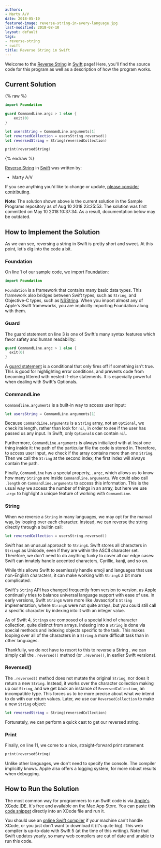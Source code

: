```yaml
---
authors:
- Marty A/V
date: 2018-05-10
featured-image: reverse-string-in-every-language.jpg
last-modified: 2018-08-10
layout: default
tags:
- reverse-string
- swift
title: Reverse String in Swift
---
```


Welcome to the [Reverse String](https://sampleprograms.io/projects/reverse-string) in [Swift](https://sampleprograms.io/languages/swift) page! Here, you'll find the source code for this program as well as a description of how the program works.

## Current Solution

{% raw %}

```swift
import Foundation

guard CommandLine.argc > 1 else {
    exit(0)
}

let usersString = CommandLine.arguments[1]
let reversedCollection = usersString.reversed()
let reversedString = String(reversedCollection)

print(reversedString)
```

{% endraw %}

[Reverse String](https://sampleprograms.io/projects/reverse-string) in [Swift](https://sampleprograms.io/languages/swift) was written by:

- Marty A/V

If you see anything you'd like to change or update, [please consider contributing](https://github.com/TheRenegadeCoder/sample-programs).

**Note**: The solution shown above is the current solution in the Sample Programs repository as of Aug 10 2018 23:25:53. The solution was first committed on May 10 2018 10:37:34. As a result, documentation below may be outdated.

## How to Implement the Solution

As we can see, reversing a string in Swift is pretty short and sweet. At this
point, let's dig into the code a bit.

### Foundation

On line 1 of our sample code, we import [Foundation][1]:

```swift
import Foundation
```

`Foundation` is a framework that contains many basic data types. This framework
also bridges between Swift types, such as `String`, and Objective-C types, such
as [NSString][2]. When you import almost any of Apple's Swift frameworks, you are
implicitly importing Foundation along with them.

### Guard

The guard statement on line 3 is one of Swift's many syntax features which favor
safety and human readability:

```swift
guard CommandLine.argc > 1 else {
  exit(0)
}
```

A [guard statement][3] is a conditional that only fires off if something isn't true.
This is good for highlighting error conditions, and prevents code from becoming
littered with nested if-else statements. It is especially powerful when dealing
with Swift's Optionals.

### CommandLine

`Commandline.arguments` is a built-in way to access user input:

```swift
let usersString = CommandLine.arguments[1]
```

Because `CommandLine.arguments` is a `String` array, not an `Optional`, we check its
length, rather than look for `nil`, in order to see if the user has passed us any
input. In Swift, only `Optional`s can contain `nil`.

Furthermore, `CommandLine.arguments` is always initialized with at least one thing
inside it: the path of the particular file the code is stored in. Therefore, to
access user input, we check if the array contains more than one `String`. Then we
call the `String` at the second index; the first index will always contain the path.

Finally, `CommandLine` has a special property, `.argc`, which allows us to know how
many `String`s are inside `Commandline.arguments`. We could also call `.length` on
`Commandline.arguments` to access this information. This is the usual way we access
the number of things in an array, but here we use `.argc` to highlight a unique
feature of working with `CommandLine`.

### String

When we reverse a `String` in many languages, we may opt for the manual way, by
looping over each character. Instead, we can reverse the string directly through
a builtin call:

```swift
let reversedCollection = usersString.reversed()
```

Swift has an unusual approach to `String`s. Swift stores all characters in `String`s
as Unicode, even if they are within the ASCII character set. Therefore, we don't
need to do anything funky to cover all our edge cases: Swift can innately handle
accented characters, Cyrillic, kanji, and so on.

While this allows Swift to seamlessly handle emoji and languages that use
non-English characters, it can make working with `String`s a bit more complicated.

Swift's `String` API has changed frequently from version to version, as Apple
continually tries to balance universal language support with ease of use. In
early versions, Swift `String`s were more like Javascript's `String` implementation,
where `String`s were not quite arrays, but you could still call a specific
character by indexing into it with an integer value.

As of Swift 4, `String`s are composed of a special kind of character collection,
quite distinct from arrays. Indexing into a `String` is done via special methods
and indexing objects specific to the task. This makes looping over all of the
characters in a `String` a more difficult task than in other languages.

Thankfully, we do not have to resort to this to reverse a String , we can simply
call the `.reversed()` method (or `.reverse()`, in earlier Swift versions).

### Reversed()

The `.reversed()` method does not mutate the original `String`, nor does it return a
new `String`. Instead, it works over the character collection making up our `String`,
and we get back an instance of `ReversedCollection`, an incompatible type. This
forces us to be more precise about what we intend to do with our return values.
Later, we use our `ReversedCollection` to make a new `String` object:

```swift
let reversedString = String(reversedCollection)
```

Fortunately, we can perform a quick cast to get our reversed string.

### Print

Finally, on line 11, we come to a nice, straight-forward print statement:

```swift
print(reversedString)
```

Unlike other languages, we don't need to specify the console. The compiler
implicitly knows. Apple also offers a logging system, for more robust results
when debugging.

[1]: https://developer.apple.com/documentation/foundation
[2]: https://developer.apple.com/documentation/foundation/nsstring
[3]: https://docs.swift.org/swift-book/documentation/the-swift-programming-language/statements/#Guard-Statement


## How to Run the Solution

The most common way for programmers to run Swift code is via [Apple's XCode IDE][4].
It's free and available on the Mac App Store. You can paste this [code snippet][5]
directly into an XCode file and run it.

You should use an [online Swift compiler][6] if your machine can't handle XCode, or
you just don't want to download it (it's quite big). This web compiler is
up-to-date with Swift 5 (at the time of this writing). Note that Swift updates yearly,
so many web compilers are out of date and unable to run this code.

[4]: https://developer.apple.com/xcode/
[5]: https://github.com/TheRenegadeCoder/sample-programs/blob/main/archive/s/swift/reverse-string.swift
[6]: https://www.jdoodle.com/execute-swift-online/
